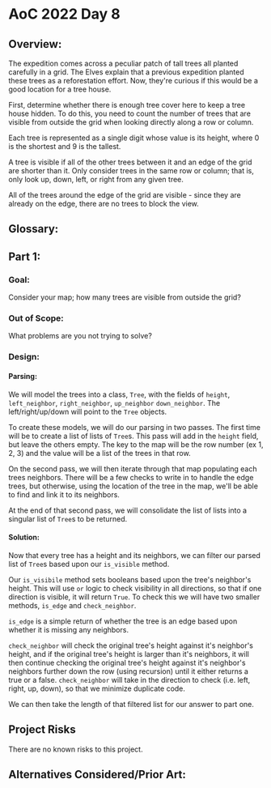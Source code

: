 # AoC 2022 Day 8
## Overview:
The expedition comes across a peculiar patch of tall trees all planted carefully in a grid. The Elves explain that a 
previous expedition planted these trees as a reforestation effort. Now, they're curious if this would be a good location
for a tree house.

First, determine whether there is enough tree cover here to keep a tree house hidden. To do this, you need to count the 
number of trees that are visible from outside the grid when looking directly along a row or column.

Each tree is represented as a single digit whose value is its height, where 0 is the shortest and 9 is the tallest.

A tree is visible if all of the other trees between it and an edge of the grid are shorter than it. Only consider 
trees in the same row or column; that is, only look up, down, left, or right from any given tree.

All of the trees around the edge of the grid are visible - since they are already on the edge, there are no trees to 
block the view.

## Glossary:

## Part 1:
### Goal:
Consider your map; how many trees are visible from outside the grid?

### Out of Scope:
What problems are you not trying to solve?

### Design:

#### Parsing:
We will model the trees into a class, `Tree`, with the fields of `height`, `left_neighbor`, `right_neighbor`, `up_neighbor`
`down_neighbor`. The left/right/up/down will point to the `Tree` objects.

To create these models, we will do our parsing in two passes. The first time will be to create a list of lists of `Tree`s. 
This pass will add in the `height` field, but leave the others empty. The key to the map will be the row number (ex 1, 2, 3)
and the value will be a list of the trees in that row.

On the second pass, we will then iterate through that map populating each trees neighbors. There will be a few checks
to write in to handle the edge trees, but otherwise, using the location of the tree in the map, we'll be able to find and
link it to its neighbors.

At the end of that second pass, we will consolidate the list of lists into a singular list of `Tree`s to be returned.

#### Solution:
Now that every tree has a height and its neighbors, we can filter our parsed list of `Tree`s based upon our `is_visible`
method.

Our `is_visibile` method sets booleans based upon the tree's neighbor's height. This will use `or` logic to check 
visibility in all directions, so that if one direction is visible, it will return `True`. To check this we will have two 
smaller methods, `is_edge` and `check_neighbor`. 

`is_edge` is a simple return of whether the tree is an edge based upon whether it is missing any neighbors. 

`check_neighbor` will check the original tree's height against it's neighbor's height, and if the original tree's height
is larger than it's neighbors, it will then continue checking the original tree's height against it's neighbor's 
neighbors further down the row (using recursion) until it either returns a true or a false. `check_neighbor` will take 
in the direction to check (i.e. left, right, up, down), so that we minimize duplicate code.

We can then take the length of that filtered list for our answer to part one. 

## Project Risks
There are no known risks to this project. 

## Alternatives Considered/Prior Art:






